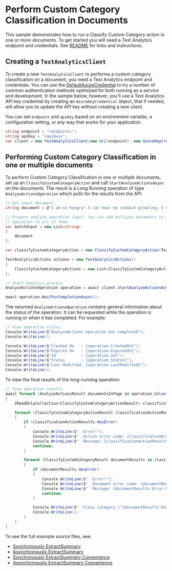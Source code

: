 # Perform Custom Category Classification in Documents
This sample demonstrates how to run a Classify Custom Category action in one or more documents. To get started you will need a Text Analytics endpoint and credentials. See [README][README] for links and instructions.

## Creating a `TextAnalyticsClient`

To create a new `TextAnalyticsClient` to performa a custom category classification on a document, you need a Text Analytics endpoint and credentials.  You can use the [DefaultAzureCredential][DefaultAzureCredential] to try a number of common authentication methods optimized for both running as a service and development.  In the sample below, however, you'll use a Text Analytics API key credential by creating an `AzureKeyCredential` object, that if needed, will allow you to update the API key without creating a new client.

You can set `endpoint` and `apiKey` based on an environment variable, a configuration setting, or any way that works for your application.

```C# Snippet:CreateTextAnalyticsClient
string endpoint = "<endpoint>";
string apiKey = "<apiKey>";
var client = new TextAnalyticsClient(new Uri(endpoint), new AzureKeyCredential(apiKey));
```

## Performing Custom Category Classification in one or multiple documents

To perform Custom Category Classification in one or multiple documents, set up an `ClassifyCustomCategoryAction` and call `StartAnalyzeActionsAsync` on the documents. The result is a Long Running operation of type `AnalyzeActionsOperation` which polls for the results from the API.

```C# Snippet:TextAnalyticsClassifyCustomCategoryAsync
// Get input document.
string document = @"I am so hungry! I can hear my stomach growling; I need this order to get here as soon as possible!";

// Prepare analyze operation input. You can add multiple documents to this list and perform the same
// operation to all of them.
var batchInput = new List<string>
{
    document
};

var classifyCustomCategoryAction = new ClassifyCustomCategoryAction(TestEnvironment.ProjectName, TestEnvironment.DeploymentName);

TextAnalyticsActions actions = new TextAnalyticsActions()
{
    ClassifyCustomCategoryActions = new List<ClassifyCustomCategoryAction>() { classifyCustomCategoryAction }
};

// Start analysis process.
AnalyzeActionsOperation operation = await client.StartAnalyzeActionsAsync(batchInput, actions);

await operation.WaitForCompletionAsync();
```

The returned `AnalyzeActionsOperation` contains general information about the status of the operation. It can be requested while the operation is running or when it has completed. For example:

```C# Snippet:TextAnalyticsClassifyCustomCategoryOperationStatus
// View operation status.
Console.WriteLine($"AnalyzeActions operation has completed");
Console.WriteLine();

Console.WriteLine($"Created On   : {operation.CreatedOn}");
Console.WriteLine($"Expires On   : {operation.ExpiresOn}");
Console.WriteLine($"Id           : {operation.Id}");
Console.WriteLine($"Status       : {operation.Status}");
Console.WriteLine($"Last Modified: {operation.LastModified}");
Console.WriteLine();
```

To view the final results of the long-running operation:

```C# Snippet:TextAnalyticsClassifyCustomCategoryAsyncViewResults
// View operation results.
await foreach (AnalyzeActionsResult documentsInPage in operation.Value)
{
    IReadOnlyCollection<ClassifyCustomCategoryActionResult> classificationResultsCollection = documentsInPage.ClassifyCustomCategoryResults;

    foreach (ClassifyCustomCategoryActionResult classificationActionResults in classificationResultsCollection)
    {
        if (classificationActionResults.HasError)
        {
            Console.WriteLine($"  Error!");
            Console.WriteLine($"  Action error code: {classificationActionResults.Error.ErrorCode}.");
            Console.WriteLine($"  Message: {classificationActionResults.Error.Message}");
            continue;
        }

        foreach (ClassifyCustomCategoryResult documentResults in classificationActionResults.DocumentsResults)
        {
            if (documentResults.HasError)
            {
                Console.WriteLine($"  Error!");
                Console.WriteLine($"  Document error code: {documentResults.Error.ErrorCode}.");
                Console.WriteLine($"  Message: {documentResults.Error.Message}");
                continue;
            }

            Console.WriteLine($"  Class category \"{documentResults.DocumentClassification.Category}\" predicted with a confidence score of {documentResults.DocumentClassification.ConfidenceScore}.");
            Console.WriteLine();
        }
    }
}
```

To see the full example source files, see:

* [Synchronously ExtractSummary](https://github.com/Azure/azure-sdk-for-net/blob/main/sdk/textanalytics/Azure.AI.TextAnalytics/tests/samples/Sample8_ExtractSummary.cs)
* [Asynchronously ExtractSummary](https://github.com/Azure/azure-sdk-for-net/blob/main/sdk/textanalytics/Azure.AI.TextAnalytics/tests/samples/Sample8_ExtractSummaryAsync.cs)
* [Synchronously ExtractSummary Convenience](https://github.com/Azure/azure-sdk-for-net/blob/main/sdk/textanalytics/Azure.AI.TextAnalytics/tests/samples/Sample8_ExtractSummaryConvenience.cs)
* [Asynchronously ExtractSummary Convenience](https://github.com/Azure/azure-sdk-for-net/blob/main/sdk/textanalytics/Azure.AI.TextAnalytics/tests/samples/Sample8_ExtractSummaryConvenienceAsync.cs)

[DefaultAzureCredential]: https://github.com/Azure/azure-sdk-for-net/blob/main/sdk/identity/Azure.Identity/README.md
[README]: https://github.com/Azure/azure-sdk-for-net/blob/main/sdk/textanalytics/Azure.AI.TextAnalytics/README.md